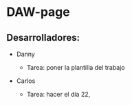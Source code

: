 # DAW-page
## Desarrolladores:
- Danny
    - Tarea: poner la plantilla del trabajo

- Carlos 
    - Tarea: hacer el día 22,
